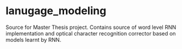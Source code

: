 # lanugage_modeling
Source for Master Thesis project. Contains source of word level RNN implementation and optical character recognition corrector based on models learnt by RNN.
